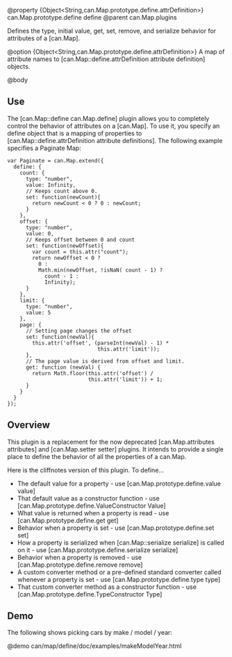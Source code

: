 @property {Object<String,can.Map.prototype.define.attrDefinition>} can.Map.prototype.define define
@parent can.Map.plugins

Defines the
type, initial value, get, set, remove, and serialize behavior for attributes 
of a [can.Map].

@option {Object<String,can.Map.prototype.define.attrDefinition>} A map of 
attribute names to [can.Map::define.attrDefinition attribute definition]
objects.

@body

## Use

The [can.Map::define can.Map.define] plugin allows you to completely control the behavior
of attributes on a [can.Map]. To use it, you specify 
an define object that is a mapping of properties 
to [can.Map::define.attrDefinition attribute definitions]. The following example 
specifies a Paginate Map:

    var Paginate = can.Map.extend({
      define: {
        count: {
          type: "number",
          value: Infinity,
          // Keeps count above 0.
          set: function(newCount){
            return newCount < 0 ? 0 : newCount;
          }
        },
        offset: {
          type: "number",
          value: 0,
          // Keeps offset between 0 and count
          set: function(newOffset){
            var count = this.attr("count");
            return newOffset < 0 ?
		      0 :
		      Math.min(newOffset, !isNaN( count - 1) ?
		        count - 1 :
		        Infinity);
          }
        },
        limit: {
          type: "number",
          value: 5
        },
        page: {
          // Setting page changes the offset
          set: function(newVal){
            this.attr('offset', (parseInt(newVal) - 1) * 
                                 this.attr('limit'));
          },
          // The page value is derived from offset and limit.
          get: function (newVal) {
		    return Math.floor(this.attr('offset') / 
		                      this.attr('limit')) + 1;
		  }
        }
      }
    });

## Overview

This plugin is a replacement for the now deprecated [can.Map.attributes attributes] and [can.Map.setter setter] plugins. It intends to provide a single place to define the behavior of all the properties of a can.Map.

Here is the cliffnotes version of this plugin.  To define...

* The default value for a property - use [can.Map.prototype.define.value value]
* That default value as a constructor function - use [can.Map.prototype.define.ValueConstructor Value]
* What value is returned when a property is read - use [can.Map.prototype.define.get get]
* Behavior when a property is set - use [can.Map.prototype.define.set set]
* How a property is serialized when [can.Map::serialize serialize] is called on it - use [can.Map.prototype.define.serialize serialize]
* Behavior when a property is removed - use [can.Map.prototype.define.remove remove]
* A custom converter method or a pre-defined standard converter called whenever a property is set - use [can.Map.prototype.define.type type]
* That custom converter method as a constructor function - use [can.Map.prototype.define.TypeConstructor Type]

## Demo

The following shows picking cars by make / model / year:

@demo can/map/define/doc/examples/makeModelYear.html




